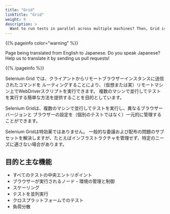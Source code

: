 ```yaml
---
title: "Grid"
linkTitle: "Grid"
weight: 9
description: >
  Want to run tests in parallel across multiple machines? Then, Grid is for you.
---
```


{{% pageinfo color="warning" %}}
<p class="lead">
   <i class="fas fa-language display-4"></i> 
   Page being translated from 
   English to Japanese. Do you speak Japanese? Help us to translate
   it by sending us pull requests!
</p>
{{% /pageinfo %}}

Selenium Grid では、クライアントからリモートブラウザーインスタンスに送信されたコマンドを
ルーティングすることにより、（仮想または実）リモートマシン上でWebDriverスクリプトを実行できます。 
複数のマシンで並行してテストを実行する簡単な方法を提供することを目的としています。

Selenium Gridは、複数のマシンで並行してテストを実行し、異なるブラウザーバージョンと
ブラウザーの設定を（個別のテストではなく）一元的に管理することができます。

Selenium Gridは特効薬ではありません。 
一般的な委譲および配布の問題のサブセットを解決しますが、たとえばインフラストラクチャを管理せず、特定のニーズに適さない場合があります。

## 目的と主な機能

* すべてのテストの中央エントリポイント
* ブラウザーが実行されるノード・環境の管理と制御
* スケーリング
* テストを並列実行
* クロスプラットフォームでのテスト
* 負荷分散
